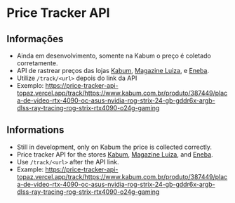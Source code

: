 # Price Tracker API

## Informações

- Ainda em desenvolvimento, somente na Kabum o preço é coletado corretamente.
- API de rastrear preços das lojas [Kabum](https://www.kabum.com.br), [Magazine Luiza](https://www.magazineluiza.com.br), e [Eneba](https://www.eneba.com).
- Utilize ```/track/<url>``` depois do link da API
- Exemplo: https://price-tracker-api-topaz.vercel.app/track/https://www.kabum.com.br/produto/387449/placa-de-video-rtx-4090-oc-asus-nvidia-rog-strix-24-gb-gddr6x-argb-dlss-ray-tracing-rog-strix-rtx4090-o24g-gaming

## Informations

- Still in development, only on Kabum the price is collected correctly.
- Price tracker API for the stores [Kabum](https://www.kabum.com.br), [Magazine Luiza](https://www.magazineluiza.com.br), and [Eneba](https://www.eneba.com).
- Use ```/track/<url>``` after the API link.
- Example: https://price-tracker-api-topaz.vercel.app/track/https://www.kabum.com.br/produto/387449/placa-de-video-rtx-4090-oc-asus-nvidia-rog-strix-24-gb-gddr6x-argb-dlss-ray-tracing-rog-strix-rtx4090-o24g-gaming
